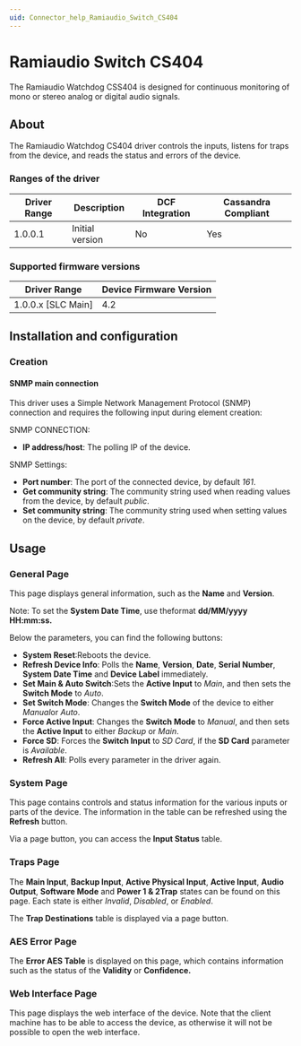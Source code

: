 ```yaml
---
uid: Connector_help_Ramiaudio_Switch_CS404
---
```


# Ramiaudio Switch CS404

The Ramiaudio Watchdog CSS404 is designed for continuous monitoring of mono or stereo analog or digital audio signals.

## About

The Ramiaudio Watchdog CS404 driver controls the inputs, listens for traps from the device, and reads the status and errors of the device.

### Ranges of the driver

| **Driver Range** | **Description** | **DCF Integration** | **Cassandra Compliant** |
|------------------|-----------------|---------------------|-------------------------|
| 1.0.0.1          | Initial version | No                  | Yes                     |

### Supported firmware versions

| **Driver Range**     | **Device Firmware Version** |
|----------------------|-----------------------------|
| 1.0.0.x \[SLC Main\] | 4.2                         |

## Installation and configuration

### Creation

#### SNMP main connection

This driver uses a Simple Network Management Protocol (SNMP) connection and requires the following input during element creation:

SNMP CONNECTION:

- **IP address/host**: The polling IP of the device.

SNMP Settings:

- **Port number**: The port of the connected device, by default *161*.
- **Get community string**: The community string used when reading values from the device, by default *public*.
- **Set community string**: The community string used when setting values on the device, by default *private*.

## Usage

### General Page

This page displays general information, such as the **Name** and **Version**.

Note: To set the **System Date Time**, use theformat **dd/MM/yyyy HH:mm:ss.**

Below the parameters, you can find the following buttons:

- **System Reset**:Reboots the device.
- **Refresh Device Info**: Polls the **Name**, **Version**, **Date**, **Serial Number**, **System Date Time** and **Device Label** immediately.
- **Set Main & Auto Switch**:Sets the **Active Input** to *Main*, and then sets the **Switch Mode** to *Auto*.
- **Set Switch Mode**: Changes the **Switch Mode** of the device to either *Manual*or *Auto*.
- **Force Active Input**: Changes the **Switch Mode** to *Manual*, and then sets the **Active Input** to either *Backup* or *Main*.
- **Force SD**: Forces the **Switch Input** to *SD Card*, if the **SD Card** parameter is *Available*.
- **Refresh All**: Polls every parameter in the driver again.

### System Page

This page contains controls and status information for the various inputs or parts of the device. The information in the table can be refreshed using the **Refresh** button.

Via a page button, you can access the **Input Status** table.

### Traps Page

The **Main Input**, **Backup Input**, **Active Physical Input**, **Active Input**, **Audio Output**, **Software Mode** and **Power 1 & 2Trap** states can be found on this page. Each state is either *Invalid*, *Disabled*, or *Enabled*.

The **Trap Destinations** table is displayed via a page button.

### AES Error Page

The **Error AES Table** is displayed on this page, which contains information such as the status of the **Validity** or **Confidence.**

### Web Interface Page

This page displays the web interface of the device. Note that the client machine has to be able to access the device, as otherwise it will not be possible to open the web interface.
